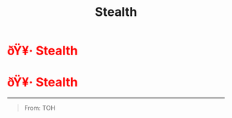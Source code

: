 ﻿---
lang: en-US
title: Stealth
prev: Pitfall
next: Twister
---
# <font color="red">ðŸ¥· <b>Stealth</b></font> <Badge text="Hindering" type="tip" vertical="middle"/>
# <font color="red">ðŸ¥· <b>Stealth</b></font> <Badge text="Hindering" type="tip" vertical="middle"/>
---

> From: TOH

